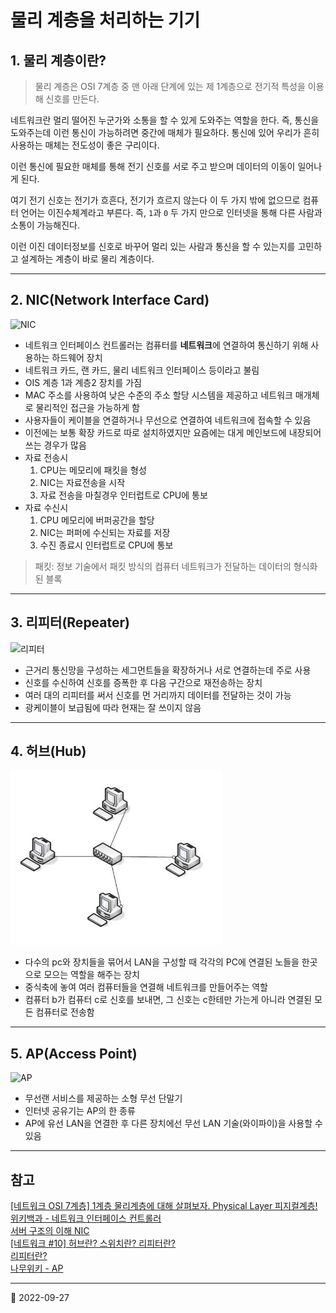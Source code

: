 # 물리 계층을 처리하는 기기

## 1. 물리 계층이란?

> 물리 계층은 OSI 7계층 중 맨 아래 단계에 있는 제 1계층으로 전기적 특성을 이용해 신호를 만든다.

네트워크란 멀리 떨어진 누군가와 소통을 할 수 있게 도와주는 역할을 한다. 즉, 통신을 도와주는데 이런 통신이
가능하려면 중간에 매체가 필요하다. 통신에 있어 우리가 흔히 사용하는 매체는 전도성이 좋은 구리이다.

이런 통신에 필요한 매체를 통해 전기 신호를 서로 주고 받으며 데이터의 이동이 일어나게 된다.

여기 전기 신호는 전기가 흐흔다, 전기가 흐르지 않는다 이 두 가지 밖에 없으므로 컴퓨터 언어는 이진수체계라고 부른다.
즉, `1`과 `0` 두 가지 만으로 인터넷을 통해 다른 사람과 소통이 가능해진다.

이런 이진 데이터정보를 신호로 바꾸어 멀리 있는 사람과 통신을 할 수 있는지를 고민하고 설계하는 계층이 바로
물리 계층이다.

---

## 2. NIC(Network Interface Card)

![NIC](https://upload.wikimedia.org/wikipedia/commons/thumb/9/9e/Network_card.jpg/220px-Network_card.jpg)

- 네트워크 인터페이스 컨트롤러는 컴퓨터를 **네트워크**에 연결하여 통신하기 위해 사용하는 하드웨어 장치
- 네트워크 카드, 랜 카드, 물리 네트워크 인터페이스 등이라고 불림
- OIS 계층 1과 계층2 장치를 가짐
- MAC 주소를 사용하여 낮은 수준의 주소 할당 시스템을 제공하고 네트워크 매개체로 물리적인 접근을 가능하게 함
- 사용자들이 케이블을 연결하거나 무선으로 연결하여 네트워크에 접속할 수 있음
- 이전에는 보통 확장 카드로 따로 설치하였지만 요즘에는 대게 메인보드에 내장되어 쓰는 경우가 많음
- 자료 전송시
  1. CPU는 메모리에 패킷을 형성
  2. NIC는 자료전송을 시작
  3. 자료 전송을 마칠경우 인터럽트로 CPU에 통보
- 자료 수신시
  1. CPU 메모리에 버퍼공간을 할당
  2. NIC는 퍼퍼에 수신되는 자료를 저장
  3. 수진 종료시 인터럽트로 CPU에 통보

> 패킷: 정보 기술에서 패킷 방식의 컴퓨터 네트워크가 전달하는 데이터의 형식화된 블록

---

## 3. 리피터(Repeater)

![리피터](https://mblogthumb-phinf.pstatic.net/20120920_56/ahnsh09_1348143337282LDFDE_PNG/1.PNG?type=w2)

- 근거리 통신망을 구성하는 세그먼트들을 확장하거나 서로 연결하는데 주로 사용
- 신호를 수신하여 신호를 증폭한 후 다음 구간으로 재전송하는 장치
- 여러 대의 리피터를 써서 신호를 먼 거리까지 데이터를 전달하는 것이 가능
- 광케이블이 보급됨에 따라 현재는 잘 쓰이지 않음

---

## 4. 허브(Hub)

![허브](/image/CS/PhysicalLayer/Hub1.png)

- 다수의 pc와 장치들을 묶어서 LAN을 구성할 때 각각의 PC에 연결된 노들을 한곳으로 모으는 역할을 해주는 장치
- 중식축에 놓여 여러 컴퓨터들을 연결해 네트워크를 만들어주는 역할
- 컴퓨터 b가 컴퓨터 c로 신호를 보내면, 그 신호는 c한테만 가는게 아니라 연결된 모든 컴퓨터로 전송함

---

## 5. AP(Access Point)

![AP](https://www.ilovepc.co.kr/news/photo/201805/19134_33844_4713.PNG)

- 무선랜 서비스를 제공하는 소형 무선 단말기
- 인터넷 공유기는 AP의 한 종류
- AP에 유선 LAN을 연결한 후 다른 장치에선 무선 LAN 기술(와이파이)을 사용할 수 있음

---

## 참고

[[네트워크 OSI 7계층] 1계층 물리계층에 대해 살펴보자. Physical Layer 피지컬계층!](https://jhnyang.tistory.com/373?category=947031)  
[위키백과 - 네트워크 인터페이스 컨트롤러](https://ko.wikipedia.org/wiki/%EB%84%A4%ED%8A%B8%EC%9B%8C%ED%81%AC_%EC%9D%B8%ED%84%B0%ED%8E%98%EC%9D%B4%EC%8A%A4_%EC%BB%A8%ED%8A%B8%EB%A1%A4%EB%9F%AC)  
[서버 구조의 이해 NIC](https://startingpitcher.tistory.com/3)  
[[네트워크 #10] 허브란? 스위치란? 리피터란?](https://m.blog.naver.com/soojin_2604/221963899838)  
[리피터란?](https://m.blog.naver.com/PostView.naver?isHttpsRedirect=true&blogId=ahnsh09&logNo=40168530159)  
[나무위키 - AP](https://namu.wiki/w/AP)

---

📅 2022-09-27
